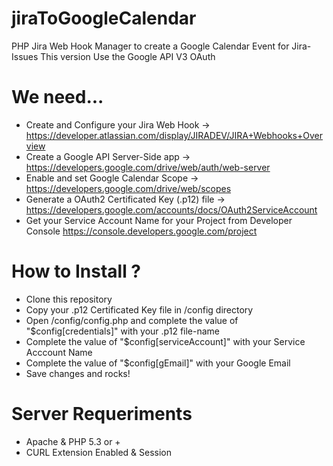 jiraToGoogleCalendar
====================

PHP Jira Web Hook Manager to create a Google Calendar Event for Jira-Issues
This version Use the Google API V3 OAuth


We need...
====================
- Create and Configure your Jira Web Hook -> https://developer.atlassian.com/display/JIRADEV/JIRA+Webhooks+Overview
- Create a Google API Server-Side app -> https://developers.google.com/drive/web/auth/web-server
- Enable and set Google Calendar Scope -> https://developers.google.com/drive/web/scopes
- Generate a OAuth2 Certificated Key (.p12) file -> https://developers.google.com/accounts/docs/OAuth2ServiceAccount
- Get your Service Account Name for your Project from Developer Console https://console.developers.google.com/project

How to Install ?
====================
- Clone this repository
- Copy your .p12 Certificated Key file in /config directory
- Open /config/config.php and complete the value of "$config[credentials]" with your .p12 file-name
- Complete the value of "$config[serviceAccount]" with your Service Acccount Name
- Complete the value of "$config[gEmail]" with your Google Email
- Save changes and rocks!

Server Requeriments
====================
- Apache & PHP 5.3 or +
- CURL Extension Enabled & Session

